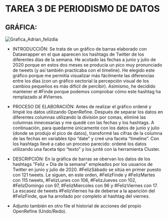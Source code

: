 # TAREA 3 DE PERIODISMO DE DATOS
## GRÁFICA:
![Grafica_Adrian_felizdia](https://user-images.githubusercontent.com/90325763/143084390-b5a6daf4-32a1-463b-8019-49585dc8ed8d.png)

- INTRODUCCIÓN: Se trata de un gráfico de barras elaborado con Datawrapper en el que aparecen los hashtags de Twitter de los diferentes días de la semana. He acotado las fechas a junio y julio de 2020 porque en estos dos meses se producía un pico muy pronunciado de tweets (y así también practicaba con el timeline). He elegido este gráfico porque me permitía visualizar más fácilmente las diferencias entre los días (con un gráfico sectorial la percepción visual de los cambios pequeños es más difícil de percibir). Asimismo, he decidido mantener el #Finde porque podemos comprobar cómo este hashtag ha remplazado al #Viernes.
	
- PROCESO DE ELABORACIÓN: Antes de realizar el gráfico ordené y limpié los datos utilizando OpenRefine. Después de separar los datos en diferentes columnas utilizando la división por comas, eliminé las columnas innecesarias y me quedé con las fechas y los hashtags. A continuación, para quedarme únicamente con los datos de junio y julio (donde se produjo el pico de datos), transformé las cifras de la columna de las fechas en variables tipo “date” y creé una faceta “timeline”. Con los hashtags llevé a cabo un proceso parecido: ordené los datos utilizando una faceta tipo “texto” y los junté con la herramienta Cluster.
	
- DESCRIPCIÓN: En la gráfica de barras se obervan los datos de los hashtags "Feliz + Día de la semana" empleados por los usuarios de Twitter en junio y julio de 2020. #FelizSábado se sitúa en primer puesto con 121 tweets. Le siguen, en este orden, #FelizFinde y #FelizMartes con 115 tweets, #FelizLunes con 106, #FelizJueves con 102, #FelizDomingo con 97, #FelizMiercoles con 96 y #FelizViernes con 17. La escasez de tweets #FelizViernes ha de deberse a la aparición del #FelizFinde, que ha arrollado por completo al hashtag del viernes.

- Adjunto también en otro file el historial de acciones del propio OpenRefine (Undo/Redo).


